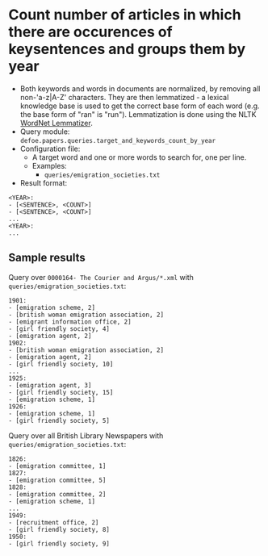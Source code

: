 # Count number of articles in which there are occurences of keysentences and groups them by year

* Both keywords and words in documents are normalized, by removing all non-'a-z|A-Z' characters. They are then lemmatized - a lexical knowledge base is used to get the correct base form of each word (e.g. the base form of "ran" is "run"). Lemmatization is done using the NLTK [WordNet Lemmatizer](https://www.nltk.org/api/nltk.stem.html#module-nltk.stem.wordnet).
* Query module: `defoe.papers.queries.target_and_keywords_count_by_year`
* Configuration file:
  - A target word and one or more words to search for, one per line.
  - Examples:
    - `queries/emigration_societies.txt`
* Result format:

```
<YEAR>:
- [<SENTENCE>, <COUNT>]
- [<SENTENCE>, <COUNT>]
...
<YEAR>:
...
```

## Sample results

Query over `0000164- The Courier and Argus/*.xml` with `queries/emigration_societies.txt`:

```
1901:
- [emigration scheme, 2]
- [british woman emigration association, 2]
- [emigrant information office, 2]
- [girl friendly society, 4]
- [emigration agent, 2]
1902:
- [british woman emigration association, 2]
- [emigration agent, 2]
- [girl friendly society, 10]
...
1925:
- [emigration agent, 3]
- [girl friendly society, 15]
- [emigration scheme, 1]
1926:
- [emigration scheme, 1]
- [girl friendly society, 5]
```

Query over all British Library Newspapers with `queries/emigration_societies.txt`:

```
1826:
- [emigration committee, 1]
1827:
- [emigration committee, 5]
1828:
- [emigration committee, 2]
- [emigration scheme, 1]
...
1949:
- [recruitment office, 2]
- [girl friendly society, 8]
1950:
- [girl friendly society, 9]
```
